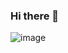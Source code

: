 ### Hi there 👋

![image](https://user-images.githubusercontent.com/98986790/170529699-b709fc67-04f8-41b1-ac3d-637d888cb5b2.png)

